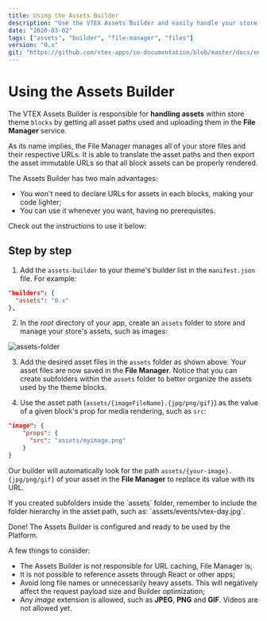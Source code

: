 ```yaml
---
title: Using the Assets Builder
description: "Use the VTEX Assets Builder and easily handle your store block's asset files."
date: "2020-03-02"
tags: ["assets", "builder", "file-manager", "files"]
version: "0.x"
git: "https://github.com/vtex-apps/io-documentation/blob/master/docs/en/Recipes/development/using-the-assets-builder.md"
---
```


# Using the Assets Builder

The VTEX Assets Builder is responsible for  **handling assets**  within store theme  `blocks`  by getting all asset paths used and uploading them in the  **File Manager**  service.

As its name implies, the File Manager manages all of your store files and their respective URLs. It is able to translate the asset paths and then export the asset immutable URLs so that all block assets can be properly rendered.

The Assets Builder has two main advantages:

-   You won't need to declare URLs for assets in each blocks, making your code lighter;
-   You can use it whenever you want, having no prerequisites.

Check out the instructions to use it below:


## Step by step 

1.  Add the  `assets-builder`  to your theme's builder list in the  `manifest.json`  file. For example:

```JSON
"builders": {
  "assets": "0.x"
},
```

2.  In the _root_  directory of your app, create an  `assets`  folder to store and manage your store's assets, such as images:

![assets-folder](https://user-images.githubusercontent.com/60782333/83685560-3e40eb80-a5bf-11ea-9ea1-d443bce21b11.png)

3. Add the desired asset files in the  `assets`  folder as shown above. Your asset files are now saved in the **File Manager**. Notice that you can create subfolders within the  `assets`  folder to better organize the assets used by the theme blocks. 


4. Use the asset path (`assets/{imageFileName}.{jpg/png/gif}`) as the value of a given block's prop for media rendering, such as `src`:

```JSON
"image": {  
    "props": {  
      "src": "assets/myimage.png"  
    }  
}
```
Our builder will automatically look for the path `assets/{your-image}.{jpg/png/gif}` of your asset in the **File Manager** to replace its value with its URL. 
<div class="alert alert-warning">
If you created subfolders inside the `assets` folder, remember to include the folder hierarchy in the asset path, such as:  `assets/events/vtex-day.jpg`.
</div>

Done! The Assets Builder is configured and ready to be used by the Platform. 

A few things to consider: 

- The Assets Builder is not responsible for URL caching, File Manager is; 
- It is not possible to reference assets through React or other apps; 
- Avoid long file names or unnecessarily heavy assets. This will negatively affect the request payload size and Builder optimization;
- Any *image* extension is allowed, such as **JPEG**, **PNG** and **GIF**. Videos are not allowed yet.

